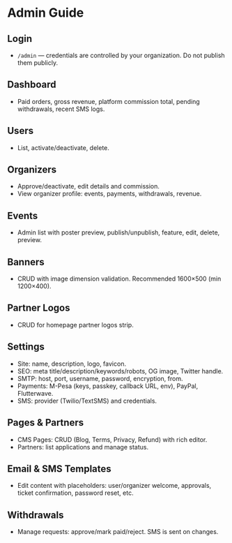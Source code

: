 # Admin Guide

## Login
- `/admin` — credentials are controlled by your organization. Do not publish them publicly.

## Dashboard
- Paid orders, gross revenue, platform commission total, pending withdrawals, recent SMS logs.

## Users
- List, activate/deactivate, delete.

## Organizers
- Approve/deactivate, edit details and commission.
- View organizer profile: events, payments, withdrawals, revenue.

## Events
- Admin list with poster preview, publish/unpublish, feature, edit, delete, preview.

## Banners
- CRUD with image dimension validation. Recommended 1600×500 (min 1200×400).

## Partner Logos
- CRUD for homepage partner logos strip.

## Settings
- Site: name, description, logo, favicon.
- SEO: meta title/description/keywords/robots, OG image, Twitter handle.
- SMTP: host, port, username, password, encryption, from.
- Payments: M-Pesa (keys, passkey, callback URL, env), PayPal, Flutterwave.
- SMS: provider (Twilio/TextSMS) and credentials.

## Pages & Partners
- CMS Pages: CRUD (Blog, Terms, Privacy, Refund) with rich editor.
- Partners: list applications and manage status.

## Email & SMS Templates
- Edit content with placeholders: user/organizer welcome, approvals, ticket confirmation, password reset, etc.

## Withdrawals
- Manage requests: approve/mark paid/reject. SMS is sent on changes.
